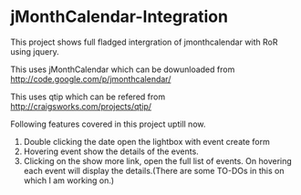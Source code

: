 jMonthCalendar-Integration
==========================
This project shows full fladged intergration of jmonthcalendar with RoR using jquery.

This uses jMonthCalendar which can be dowunloaded from http://code.google.com/p/jmonthcalendar/

This uses qtip which can be refered from http://craigsworks.com/projects/qtip/

Following features covered in this project uptill now.
1. Double clicking the date open the lightbox with event create form
2. Hovering event show the details of the events.
3. Clicking on the show more link, open the full list of events. On hovering each event will display the details.(There are some TO-DOs in this on which I am working on.)